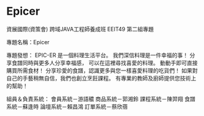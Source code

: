 # Epicer

資展國際(資策會) 跨域JAVA工程師養成班 EEIT49 第二組專題

專題名稱：Epicer

專題發想：
EPIC-ER 是一個料理生活平台。
我們深信料理是一件幸福的事！
分享食譜同時與更多人分享幸福感，
可以在這裡尋找喜愛的料理。
動動手即可直接購買所需食材！
分享珍愛的食譜，認識更多與您一樣喜愛料理的吃貨們！
如果對自己的手藝稍無自信，我們也創立烹飪課程。
有專業的教師及廚師提供您技術上的幫助！

組員＆負責系統：
會員系統－游語穠
商品系統－郭湘鈴
課程系統－陳羿翔
食譜系統－蘇逢時
論壇系統－賴昌鴻
訂單系統－蔡欣蓓
